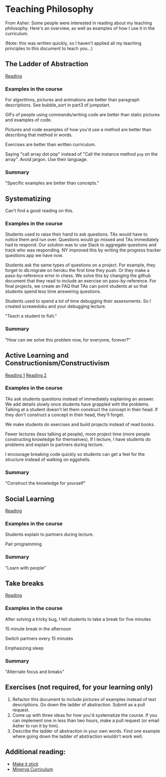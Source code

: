 # Teaching Philosophy

From Asher: Some people were interested in reading about my teaching philosophy.  Here's an overview, as well as examples of how I use it in the curriculum.

(Note: this was written quickly, so I haven't applied all my teaching principles to this document to teach you...)

## The Ladder of Abstraction

[Reading](./ladder-of-abstraction.md)

### Examples in the course

For algorithms, pictures and animations are better than paragraph descriptions.  See bubble_sort in part3 of jumpstart.

GIFs of people using commands/writing code are better than static pictures and examples of code.

Pictures and code examples of how you'd use a method are better than describing that method in words.

Exercises are better than written curriculum.

Saying "call array dot pop" instead of "Call the instance method `pop` on the array".  Avoid jargon.  Use their language.

### Summary

"Specific examples are better than concepts."

## Systematizing

Can't find a good reading on this.

### Examples in the course

Students used to raise their hand to ask questions.  TAs would have to notice them and run over.  Questions would go missed and TAs immediately had to respond.  Our solution was to use Slack to aggregate questions and track who was responding.  NY improved this by writing the progress tracker questions app we have now.

Students ask the same types of questions on a project. For example, they forget to db:migrate on heroku the first time they push.  Or they make a pass-by-reference error in chess.  We solve this by changing the github document that they read to include an exercise on pass-by-reference.  For final projects, we create an FAQ that TAs can point students at so that students spend less time answering questions.

Students used to spend a lot of time debugging their assessments.  So I created screwedoku and your debugging lecture.

"Teach a student to fish."

### Summary

"How can we solve this problem now, for everyone, forever?"

## Active Learning and Constructionism/Constructivism

[Reading 1](https://en.wikipedia.org/wiki/Active_learning)
[Reading 2](https://en.wikipedia.org/wiki/Constructivism_(philosophy_of_education))

### Examples in the course

TAs ask students questions instead of immediately explaining an answer.  We add details slowly once students have grappled with the problems.  Talking at a student doesn't let them construct the concept in their head.  If they don't construct a concept in their head, they'll forget.

We make students do exercises and build projects instead of read books.

Fewer lectures (less talking at people), more project time (more people constructing knowledge for themselves). If I lecture, I have students do problems and explain to partners during lecture.

I encourage breaking code quickly so students can get a feel for the structure instead of walking on eggshells.

### Summary

"Construct the knowledge for yourself"


## Social Learning

[Reading](https://en.wikipedia.org/wiki/Social_learning_theory)

### Examples in the course

Students explain to partners during lecture.

Pair programming

### Summary

"Learn with people"

## Take breaks

[Reading](http://www.ncbi.nlm.nih.gov/pubmed/21211793)

### Examples in the course

After solving a tricky bug, I tell students to take a break for five minutes

15 minute break in the afternoon

Switch partners every 15 minutes

Emphasizing sleep

### Summary

"Alternate focus and breaks"


## Exercises (not required, for your learning only)

1. Refactor this document to include pictures of examples instead of text descriptions.  Go down the ladder of abstraction.  Submit as a pull request.
2. Come up with three ideas for how you'd systematize the course.  If you can implement one in less than two hours, make a pull request (or email Asher to run it by him).
3. Describe the ladder of abstraction in your own words.  Find one example where going down the ladder of abstraction wouldn't work well.


## Additional reading:

- [Make it stick](http://www.amazon.com/Make-It-Stick-Successful-Learning/dp/0674729013)
- [Minerva Curriculum](https://www.minerva.kgi.edu/academics/curriculum/)
